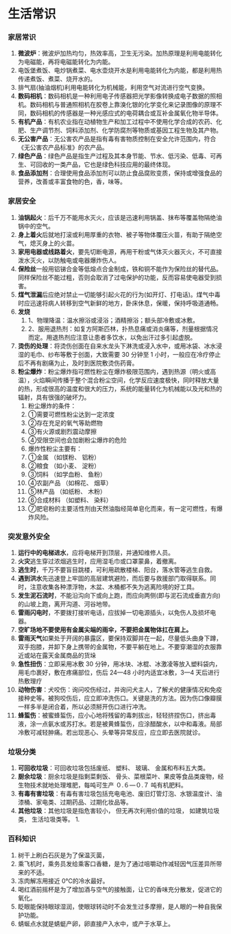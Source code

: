 # 生活常识[](https://sakib.hidns.co/常识判断/科技篇/生活常识.html#生活常识)

 

### 家居常识[](https://sakib.hidns.co/常识判断/科技篇/生活常识.html#家居常识)

1. **微波炉**：微波炉加热均匀，热效率高，卫生无污染。加热原理是利用电能转化为电磁能，再将电磁能转化为内能。
2. 电饭堡煮饭、电炒锅煮菜、电水壶烧开水是利用电能转化为内能，都是利用热传递煮饭、煮菜、烧开水的。
3. 排气扇(抽油烟机)利用电能转化为机械能，利用空气对流进行空气变换。
4. **数码相机**：数码相机是一种利用电子传感器把光学影像转换成电子数据的照相机。数码相机与普通照相机在胶卷上靠溴化银的化学变化来记录图像的原理不同，数码相机的传感器是一种光感应式的电荷耦合或互补金属氧化物半导体。
5. **有机产品**：有机农业指在动植物生产和加工过程中不使用化学合成的农药、化肥、生产调节剂、饲料添加剂、化学防腐剂等物质或基因工程生物及其产物。
6. **无公害产品**：无公害农产品是指有毒有害物质控制在安全允许范围内，符合《无公害农产品标准》的农产品。
7. **绿色产品**：绿色产品是指生产过程及其本身节能、节水、低污染、低毒、可再生、可回收的一类产品，它也是绿色科技应用的最终体现。
8. **食品添加剂**：合理使用食品添加剂可以防止食品腐败变质，保持或增强食品的营养，改善或丰富食物的色，香，味等。

### 家居安全[](https://sakib.hidns.co/常识判断/科技篇/生活常识.html#家居安全)

1. **油锅起火**：后千万不能用水灭火，应该是迅速利用锅盖、抹布等覆盖物隔绝油锅中的空气。
2. **身上着火**后就地打滚或利用厚重的衣物、被子等物体覆压火苗，有助于隔绝空气，熄灭身上的火苗。
3. **家用电器或线路着火**，要先切断电源，再用干粉或气体灭火器灭火，不可直接泼水灭火，以防触电或电器爆炸伤人。
4. **保险丝**一般用铝锑合金等低熔点合金制成，铁和铜不能作为保险丝的替代品。同样保险丝不能过粗，否则会取消了过电保护的功能，反而容易使电器受到损害。
5. **煤气泄漏**后应绝对禁止一切能够引起火花的行为(如开灯、打电话)。煤气中毒时应迅速将病人转移到空气新鲜的地方，卧床休息，保暖，保持呼吸道通畅。
6. **发烧**
   1. 1、物理降温：温水擦浴或浸浴；酒精擦浴；额头部冷敷或冰敷。
   2. 2、服用退热剂：如复方阿斯匹林，扑热息痛或消炎痛等，剂量根据情况而定。用退热剂应注意让患者多饮水，以免出汗过多引起虚脱。
7. **烫伤的处理**：将烫伤创面在自来水龙头下淋洗或浸入水中，或用冰袋、冰水浸湿的毛巾、纱布等敷于创面，大致需要 30 分钟至 1 小时，一般应在冷疗停止后不再有剧痛为止，及时到医院敷烫伤药膏。
8. **粉尘爆炸**：粉尘爆炸指可燃性粉尘在爆炸极限范围内，遇到热源（明火或高温），火焰瞬间传播于整个混合粉尘空间，化学反应速度极快，同时释放大量的热，形成很高的温度和很大的压力，系统的能量转化为机械能以及光和热的辐射，具有很强的破坏力。
   1. 粉尘爆炸的条件：
   2. ①需要可燃性粉尘达到一定浓度
   3. ②存在充足的氧气等助燃物
   4. ③有火源或剧烈震动摩擦
   5. ④受限空间也会加剧粉尘爆炸的危险
   6. 爆炸性粉尘主要有：
   7. ①金属 （如镁粉、 铝粉）
   8. ②粮食 （如小麦、 淀粉）
   9. ③饲料 （如学血粉、 鱼粉）
   10. ④农副产品 （如棉花、 烟草）
   11. ⑤林产品 （如纸粉、 木粉）
   12. ⑥合成材料 （如塑料、 染料）
   13. ⑦肥皂粉的主要活性剂由天然油脂经简单皂化而来，有一定可燃性，有爆炸风险。

### 突发意外安全[](https://sakib.hidns.co/常识判断/科技篇/生活常识.html#突发意外安全)

1. **运行中的电梯进水**，应将电梯开到顶层，并通知维修人员。
2. **火灾**逃生穿过浓烟逃生时，应用湿毛巾或口罩蒙鼻，着撤离。
3. **逃生时**，千万不要盲目跳楼，可利用疏散楼梯、阳台，落水管等逃生自救。
4. **遇到洪水**先迅速登上牢固的高层建筑避险，而后要与救援部门取得联系。同时，注意收集各种漂浮物，木盆、木桶都不失为逃离险境的好工具。
5. **发生泥石流时**，不能沿沟向下或向上跑，而应向两侧(即与泥石流成垂直方向)的山坡上跑，离开沟道、河谷地带。
6. **雷雨闪电时**，不要拨打接听电话，应拔掉一切电源插头，以免伤人及损坏电器。
7. **空旷场地不要使用有金属尖端的雨伞，不要把金属物体扛在肩上。**
8. **雷雨天气**如果处于开阔的暴露区，要保持双脚并在一起，尽量低头曲身下蹲，双手抱膝，并卸下身上携带的金属物，不要平躺在地上。不要穿潮湿的衣服靠近或站在露天金属商品的货垛
9. **急性扭伤**：立即采用冰敷 30 分钟，用冰块、冰棍、冰激凌等放入塑料袋内，用毛巾裹好，敷在疼痛部位，伤后 24—48 小时内适宜冰敷，3—4 天后进行热敷理疗
10. **动物伤害**：犬咬伤：询问咬伤经过，并询问犬主人，了解犬的健康情况和免疫接种史等。被狗咬伤后，应立即冲洗伤口。关键是洗的方法。因为伤口像瓣膜一样多半是闭合着，所以必须掰开伤口进行冲洗。
11. **蜂蜇伤**：被蜜蜂蜇伤，应小心地将残留的毒刺拔出，轻轻挤捏伤口，挤出毒液，涂一点氨水或苏打水。若是被黄蜂蜇伤，应涂醋酸水，以中和毒液。局部冷敷可减轻肿痛。若出现恶心、头晕等异常反应，应立即去医院就诊。

### 垃圾分类[](https://sakib.hidns.co/常识判断/科技篇/生活常识.html#垃圾分类)

1. **可回收垃圾**：可回收垃圾包括废纸、 塑料、 玻璃、 金属和布料五大类。
2. **厨余垃圾**：厨余垃圾是指剩菜剩饭、 骨头、菜根菜叶、果皮等食品类废物，经生物技术就地处理堆肥，每吨可生产 ０.６—０.７ 吨有机肥料。
3. **有毒有害垃圾**：有毒有害垃圾包括充电电池、废旧灯管灯泡、水银温度计、油漆桶、家电类、过期药品、过期化妆品等。
4. **其他垃圾**：其他垃圾是指危害较小， 但无再次利用价值的垃圾， 如建筑垃圾类， 生活垃圾类等。
   1. 

### 百科知识[](https://sakib.hidns.co/常识判断/科技篇/生活常识.html#百科知识)

1. 树干上刷白石灰是为了保温灭菌，
2. 乘飞机时，乘务员发给乘客口香糖，是为了通过咀嚼动作减轻因气压差异所带来的不适。
3. 冻肉解冻用接近 0℃的冷水最好。
4. 喝红酒前摇杯是为了增加酒与空气的接触面，让它的香味充分散发，促进它的氧化。
5. 眨眼能保持眼球湿润，使眼球转动时不会发生过多摩擦，是人眼的一种自我保护功能。
6. 蜻蜒点水就是蜻蜓产卵，卵直接产入水中，或产于水草上。


